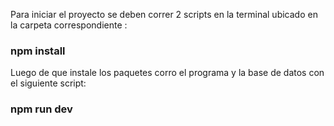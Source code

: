 Para iniciar el proyecto se deben correr 2 scripts en la terminal ubicado en la carpeta correspondiente :

### npm install

Luego de que instale los paquetes corro el programa y la base de datos con el siguiente script:

### npm run dev

